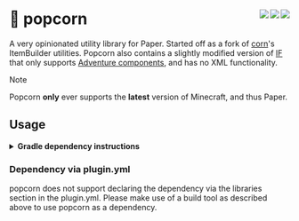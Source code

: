 # 🍿 popcorn <a href="https://repo.celerry.com/javadoc/releases/dev/kokiriglade/popcorn/latest"><img align="right" src="https://img.shields.io/badge/JavaDoc-Online-green"></a> <a href="https://github.com/kokiriglade/popcorn/releases/latest"><img src="https://img.shields.io/github/v/release/kokiriglade/popcorn" align="right"></a> <a href="https://github.com/kokiriglade/popcorn/blob/main/LICENSE"><img src="https://img.shields.io/github/license/kokiriglade/popcorn" align="right"></a>

A very opinionated utility library for Paper. Started off as a  fork of [corn](https://github.com/broccolai/corn)'s ItemBuilder utilities. Popcorn also contains a slightly modified version of [IF](https://github.com/stefvanschie/IF) that only supports [Adventure components](https://docs.advntr.dev/text.html), and has no XML functionality.

> [!NOTE]
> Popcorn **only** ever supports the **latest** version of Minecraft, and thus Paper.

## Usage

[//]: # (Gradle dependency instructions)
<details>
<summary><strong>Gradle dependency instructions</strong></summary>

To add this project as a dependency for your Gradle project, make sure your dependencies section of your `build.gradle.kts` looks like the following:

```kotlin
dependencies {
    implementation("dev.kokiriglade:popcorn:3.2.0")
    // ...
}
```

You also need to add my Maven repository:

```kotlin
repositories {
    maven("https://repo.celerry.com/releases")
    // ...
}
```

In order to include the project in your own project, you will need to use the `shadowJar` plugin. If you don't have it already, add the following to the top of your file:

```kotlin
plugins {
    // ...
    id("io.github.goooler.shadow") version "8.1.7"
}
```

To relocate the project's classes to your own namespace, add the following, with `[YOUR PACKAGE]` being the top-level package of your project:
```kotlin
tasks {
    // ...
    shadowJar {
        relocate("dev.kokiriglade.popcorn", "[YOUR PACKAGE].popcorn")
    }
}
```
</details>

### Dependency via plugin.yml

popcorn does not support declaring the dependency via the libraries section in the plugin.yml. Please make use of a build tool as described above to use popcorn as a dependency.
